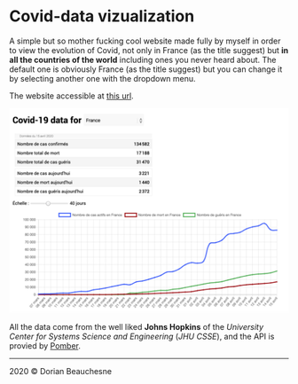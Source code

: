 # Covid-data vizualization

A simple but so mother fucking cool website made fully by myself in order to view the evolution of Covid,
not only in France (as the title suggest) but **in all the countries of the world** including ones you never heard about.
The default one is obviously France (as the title suggest) but you can change it by selecting another one with the dropdown menu.

The website accessible at [this url](https://www.d0rianb.github.io/Covid-France).

![screenshot](docs/images/screenshot.png)

All the data come from the well liked **Johns Hopkins** of the _University Center for Systems Science and Engineering_ (_JHU CSSE_), and the API is provied by [Pomber](https://pomber.github.io/covid19/).

* * *

2020 &copy; Dorian Beauchesne
